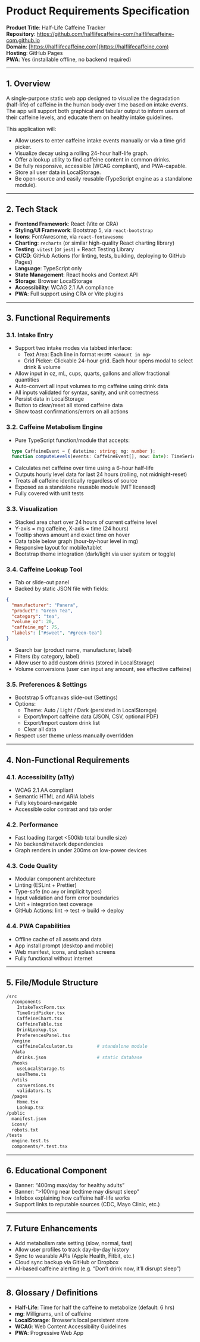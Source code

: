 # Product Requirements Specification

**Product Title**: Half-Life Caffeine Tracker  
**Repository**: https://github.com/halflifecaffeine-com/halflifecaffeine-com.github.io  
**Domain**: [https://halflifecaffeine.com](https://halflifecaffeine.com)  
**Hosting**: GitHub Pages  
**PWA**: Yes (installable offline, no backend required)

---

## 1. Overview

A single-purpose static web app designed to visualize the degradation (half-life) of caffeine in the human body over time based on intake events. The app will support both graphical and tabular output to inform users of their caffeine levels, and educate them on healthy intake guidelines.

This application will:
- Allow users to enter caffeine intake events manually or via a time grid picker.
- Visualize decay using a rolling 24-hour half-life graph.
- Offer a lookup utility to find caffeine content in common drinks.
- Be fully responsive, accessible (WCAG compliant), and PWA-capable.
- Store all user data in LocalStorage.
- Be open-source and easily reusable (TypeScript engine as a standalone module).

---

## 2. Tech Stack

- **Frontend Framework**: React (Vite or CRA)
- **Styling/UI Framework**: Bootstrap 5, via `react-bootstrap`
- **Icons**: FontAwesome, via `react-fontawesome`
- **Charting**: `recharts` (or similar high-quality React charting library)
- **Testing**: `vitest` (or `jest`) + React Testing Library
- **CI/CD**: GitHub Actions (for linting, tests, building, deploying to GitHub Pages)
- **Language**: TypeScript only
- **State Management**: React hooks and Context API
- **Storage**: Browser LocalStorage
- **Accessibility**: WCAG 2.1 AA compliance
- **PWA**: Full support using CRA or Vite plugins

---

## 3. Functional Requirements

### 3.1. Intake Entry

- Support two intake modes via tabbed interface:
  - Text Area: Each line in format `HH:MM <amount in mg>`
  - Grid Picker: Clickable 24-hour grid. Each hour opens modal to select drink & volume
- Allow input in oz, mL, cups, quarts, gallons and allow fractional quantities
- Auto-convert all input volumes to mg caffeine using drink data
- All inputs validated for syntax, sanity, and unit correctness
- Persist data in LocalStorage
- Button to clear/reset all stored caffeine data
- Show toast confirmations/errors on all actions

### 3.2. Caffeine Metabolism Engine

- Pure TypeScript function/module that accepts:
```ts
  type CaffeineEvent = { datetime: string; mg: number };
  function computeLevels(events: CaffeineEvent[], now: Date): TimeSeriesData[];
```
- Calculates net caffeine over time using a 6-hour half-life
- Outputs hourly level data for last 24 hours (rolling, not midnight-reset)
- Treats all caffeine identically regardless of source
- Exposed as a standalone reusable module (MIT licensed)
- Fully covered with unit tests

### 3.3. Visualization

- Stacked area chart over 24 hours of current caffeine level
- Y-axis = mg caffeine, X-axis = time (24 hours)
- Tooltip shows amount and exact time on hover
- Data table below graph (hour-by-hour level in mg)
- Responsive layout for mobile/tablet
- Bootstrap theme integration (dark/light via user system or toggle)

### 3.4. Caffeine Lookup Tool

- Tab or slide-out panel
- Backed by static JSON file with fields:
```json
{
  "manufacturer": "Panera",
  "product": "Green Tea",
  "category": "tea",
  "volume_oz": 20,
  "caffeine_mg": 75,
  "labels": ["#sweet", "#green-tea"]
}
```
- Search bar (product name, manufacturer, label)
- Filters (by category, label)
- Allow user to add custom drinks (stored in LocalStorage)
- Volume conversions (user can input any amount, see effective caffeine)

### 3.5. Preferences & Settings

- Bootstrap 5 offcanvas slide-out (Settings)
- Options:
  - Theme: Auto / Light / Dark (persisted in LocalStorage)
  - Export/Import caffeine data (JSON, CSV, optional PDF)
  - Export/Import custom drink list
  - Clear all data
- Respect user theme unless manually overridden

---

## 4. Non-Functional Requirements

### 4.1. Accessibility (a11y)

- WCAG 2.1 AA compliant
- Semantic HTML and ARIA labels
- Fully keyboard-navigable
- Accessible color contrast and tab order

### 4.2. Performance

- Fast loading (target <500kb total bundle size)
- No backend/network dependencies
- Graph renders in under 200ms on low-power devices

### 4.3. Code Quality

- Modular component architecture
- Linting (ESLint + Prettier)
- Type-safe (no `any` or implicit types)
- Input validation and form error boundaries
- Unit + integration test coverage
- GitHub Actions: lint → test → build → deploy

### 4.4. PWA Capabilities

- Offline cache of all assets and data
- App install prompt (desktop and mobile)
- Web manifest, icons, and splash screens
- Fully functional without internet

---

## 5. File/Module Structure

```bash
/src
  /components
    IntakeTextForm.tsx
    TimeGridPicker.tsx
    CaffeineChart.tsx
    CaffeineTable.tsx
    DrinkLookup.tsx
    PreferencesPanel.tsx
  /engine
    caffeineCalculator.ts         # standalone module
  /data
    drinks.json                   # static database
  /hooks
    useLocalStorage.ts
    useTheme.ts
  /utils
    conversions.ts
    validators.ts
  /pages
    Home.tsx
    Lookup.tsx
/public
  manifest.json
  icons/
  robots.txt
/tests
  engine.test.ts
  components/*.test.tsx
```

---

## 6. Educational Component

- Banner: “400mg max/day for healthy adults”
- Banner: “>100mg near bedtime may disrupt sleep”
- Infobox explaining how caffeine half-life works
- Support links to reputable sources (CDC, Mayo Clinic, etc.)

---

## 7. Future Enhancements

- Add metabolism rate setting (slow, normal, fast)
- Allow user profiles to track day-by-day history
- Sync to wearable APIs (Apple Health, Fitbit, etc.)
- Cloud sync backup via GitHub or Dropbox
- AI-based caffeine alerting (e.g. “Don’t drink now, it’ll disrupt sleep”)

---

## 8. Glossary / Definitions

- **Half-Life**: Time for half the caffeine to metabolize (default: 6 hrs)
- **mg**: Milligrams, unit of caffeine
- **LocalStorage**: Browser’s local persistent store
- **WCAG**: Web Content Accessibility Guidelines
- **PWA**: Progressive Web App

